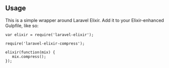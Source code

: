 ## Usage

This is a simple wrapper around Laravel Elixir. Add it to your Elixir-enhanced Gulpfile, like so:

```
var elixir = require('laravel-elixir');

require('laravel-elixir-compress');

elixir(function(mix) {
   mix.compress();
});
```

